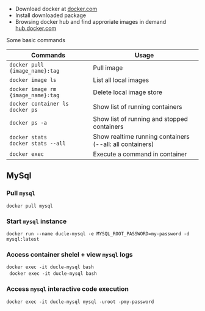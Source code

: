 * Download docker at [docker.com](https://www.docker.com/products/docker-desktop)  
* Install downloaded package
* Browsing docker hub and find approriate images in demand [hub.docker.com](https://hub.docker.com)

Some basic commands  

| Commands | Usage |
|---|---|
| `docker pull {image_name}:tag` | Pull image |
| `docker image ls` | List all local images |
| `docker image rm {image_name}:tag` | Delete local image store | 
| `docker container ls` <br> `docker ps` | Show list of running containers |
| `docker ps -a` | Show list of running and stopped containers |
| `docker stats` <br> `docker stats --all` | Show realtime running containers (--all: all containers) |
| `docker exec` | Execute a command in container | 

## MySql

### Pull `mysql` 

`docker pull mysql`  

### Start `mysql` instance

`docker run --name ducle-mysql -e MYSQL_ROOT_PASSWORD=my-password -d mysql:latest`  

### Access container shelel + view `mysql` logs

`docker exec -it ducle-mysql bash`  
&nbsp;
`docker exec -it ducle-mysql bash`  

### Access `mysql` interactive code execution

`docker exec -it ducle-mysql mysql -uroot -pmy-password`  


